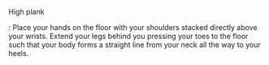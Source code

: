 High plank

:   Place your hands on the floor with your shoulders stacked directly above your wrists.  Extend your legs behind you pressing your toes to the floor such that your body forms a straight line from your neck all the way to your heels.